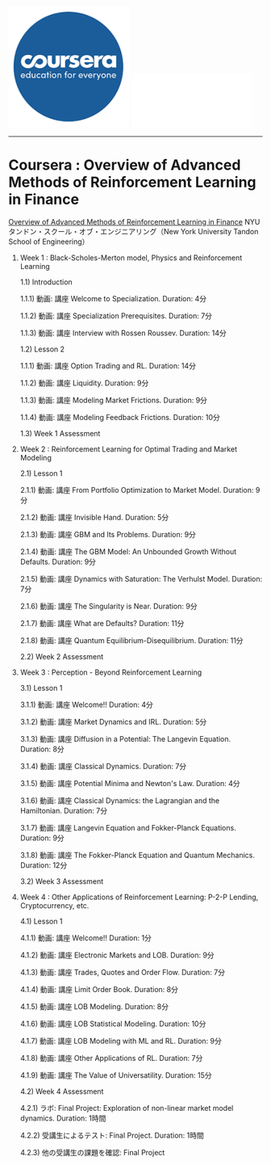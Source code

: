 <img src='figure/coursera.jpg' width='240'> <img src='figure/nyu.png' width='240'>

---

# Coursera : Overview of Advanced Methods of Reinforcement Learning in Finance

[Overview of Advanced Methods of Reinforcement Learning in Finance](https://www.coursera.org/learn/advanced-methods-reinforcement-learning-finance?) NYU タンドン・スクール・オブ・エンジニアリング（New York University Tandon School of Engineering）

1) Week 1 : Black-Scholes-Merton model, Physics and Reinforcement Learning
    
    1.1) Introduction
        
      1.1.1) 動画: 講座 Welcome to Specialization. Duration: 4分
      
      1.1.2) 動画: 講座 Specialization Prerequisites. Duration: 7分
      
      1.1.3) 動画: 講座 Interview with Rossen Roussev. Duration: 14分
      
    1.2) Lesson 2
      
      1.1.1) 動画: 講座 Option Trading and RL. Duration: 14分
      
      1.1.2) 動画: 講座 Liquidity. Duration: 9分
      
      1.1.3) 動画: 講座 Modeling Market Frictions. Duration: 9分
      
      1.1.4) 動画: 講座 Modeling Feedback Frictions. Duration: 10分
      
    1.3) Week 1 Assessment  
    
2) Week 2 : Reinforcement Learning for Optimal Trading and Market Modeling
    
    2.1) Lesson 1
        
      2.1.1) 動画: 講座 From Portfolio Optimization to Market Model. Duration: 9分
      
      2.1.2) 動画: 講座 Invisible Hand. Duration: 5分
      
      2.1.3) 動画: 講座 GBM and Its Problems. Duration: 9分
      
      2.1.4) 動画: 講座 The GBM Model: An Unbounded Growth Without Defaults. Duration: 9分
      
      2.1.5) 動画: 講座 Dynamics with Saturation: The Verhulst Model. Duration: 7分
      
      2.1.6) 動画: 講座 The Singularity is Near. Duration: 9分
      
      2.1.7) 動画: 講座 What are Defaults? Duration: 11分
      
      2.1.8) 動画: 講座 Quantum Equilibrium-Disequilibrium. Duration: 11分
      
    2.2) Week 2 Assessment  
    
3) Week 3 : Perception - Beyond Reinforcement Learning
    
    3.1) Lesson 1
        
      3.1.1) 動画: 講座 Welcome!! Duration: 4分
      
      3.1.2) 動画: 講座 Market Dynamics and IRL. Duration: 5分
      
      3.1.3) 動画: 講座 Diffusion in a Potential: The Langevin Equation. Duration: 8分
      
      3.1.4) 動画: 講座 Classical Dynamics. Duration: 7分
      
      3.1.5) 動画: 講座 Potential Minima and Newton's Law. Duration: 4分
      
      3.1.6) 動画: 講座 Classical Dynamics: the Lagrangian and the Hamiltonian. Duration: 7分
      
      3.1.7) 動画: 講座 Langevin Equation and Fokker-Planck Equations. Duration: 9分
      
      3.1.8) 動画: 講座 The Fokker-Planck Equation and Quantum Mechanics. Duration: 12分
      
    3.2) Week 3 Assessment  
    
4) Week 4 : Other Applications of Reinforcement Learning: P-2-P Lending, Cryptocurrency, etc.
    
    4.1) Lesson 1
        
      4.1.1) 動画: 講座 Welcome!! Duration: 1分
      
      4.1.2) 動画: 講座 Electronic Markets and LOB. Duration: 9分
      
      4.1.3) 動画: 講座 Trades, Quotes and Order Flow. Duration: 7分
      
      4.1.4) 動画: 講座 Limit Order Book. Duration: 8分
      
      4.1.5) 動画: 講座 LOB Modeling. Duration: 8分
      
      4.1.6) 動画: 講座 LOB Statistical Modeling. Duration: 10分
      
      4.1.7) 動画: 講座 LOB Modeling with ML and RL. Duration: 9分
      
      4.1.8) 動画: 講座 Other Applications of RL. Duration: 7分
      
      4.1.9) 動画: 講座 The Value of Universatility. Duration: 15分
      
    4.2) Week 4 Assessment  

      4.2.1) ラボ: Final Project: Exploration of non-linear market model dynamics. Duration: 1時間
      
      4.2.2) 受講生によるテスト: Final Project. Duration: 1時間
      
      4.2.3) 他の受講生の課題を確認: Final Project
      